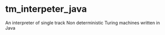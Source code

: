 # tm_interpeter_java
An interpreter of single track Non deterministic Turing machines written in Java
